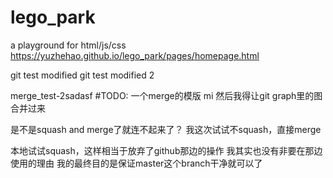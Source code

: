 # lego_park
a playground for html/js/css
https://yuzhehao.github.io/lego_park/pages/homepage.html

git test modified
git test modified 2


merge_test-2sadasf
#TODO: 一个merge的模版
mi
然后我得让git graph里的图合并过来

是不是squash and merge了就连不起来了？
我这次试试不squash，直接merge

本地试试squash，这样相当于放弃了github那边的操作
我其实也没有非要在那边使用的理由
我的最终目的是保证master这个branch干净就可以了